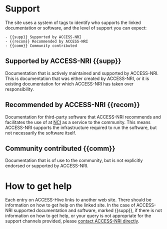 # Support

The site uses a system of tags to identify who supports the linked documentation or software, and the level of support you can expect:

    - {{supp}} Supported by ACCESS-NRI
    - {{recom}} Recommended by ACCESS-NRI
    - {{comm}} Community contributed

## Supported by ACCESS-NRI {{supp}}

Documentation that is actively maintained and supported by ACCESS-NRI. This is documentation that was either created by ACCESS-NRI, or it is existing documentation for which ACCESS-NRI has taken over responsibility.

## Recommended by ACCESS-NRI {{recom}}

Documentation for third-party software that ACCESS-NRI recommends and facilitates the use of at [NCI][nci-web] as a service to the community. This means ACCESS-NRI supports the infrastructure required to run the software, but not necessarily the software itself. 

## Community contributed {{comm}}

Documentation that is of use to the community, but is not explicitly endorsed or supported by ACCESS-NRI. 

# How to get help

Each entry on ACCESS-Hive links to another web site. There should be information on how to get help on the linked site. In the case of ACCESS-NRI supported documentation and software, marked {{supp}}, if there is not information on how to get help, or your query is not appropriate for the support channels provided, please [contact ACCESS-NRI directly][contact].

[contact]: contact.md
[nci-web]: https://www.nci.org.au